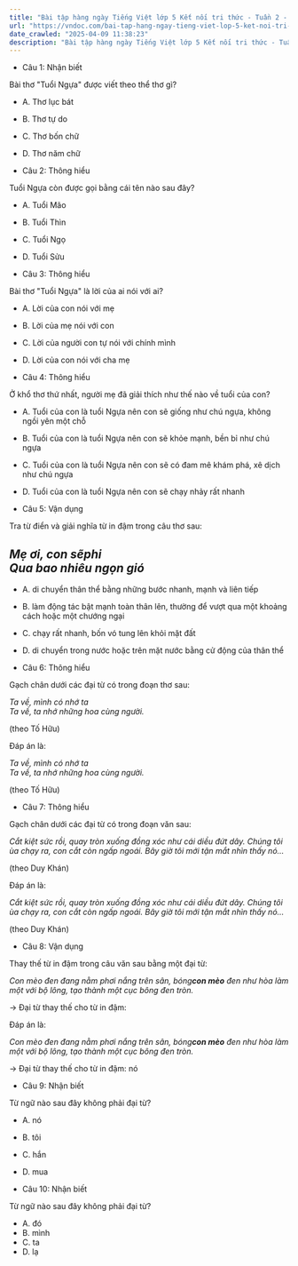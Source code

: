 ```yaml
---
title: "Bài tập hàng ngày Tiếng Việt lớp 5 Kết nối tri thức - Tuần 2 - Thứ 2 gồm các câu hỏi tổng hợp nội dung Đọc hiểu văn bản và Luyện từ và câu được học ở Tuần 2 trong chương trình Tiếng Việt lớp 5 Tập 1 Kết nối tri thức."
url: "https://vndoc.com/bai-tap-hang-ngay-tieng-viet-lop-5-ket-noi-tri-thuc-tuan-2-thu-2-326034"
date_crawled: "2025-04-09 11:38:23"
description: "Bài tập hàng ngày Tiếng Việt lớp 5 Kết nối tri thức - Tuần 2 - Thứ 2 gồm các câu hỏi tổng hợp nội dung Đọc hiểu văn bản và Luyện từ và câu được học ở Tuần 2 trong chương trình Tiếng Việt lớp 5 Tập 1 Kết nối tri thức."
---
```


* Câu 1:  Nhận biết

Bài thơ "Tuổi Ngựa" được viết theo thể thơ gì?

  * A. Thơ lục bát 
  * B. Thơ tự do 
  * C. Thơ bốn chữ 
  * D. Thơ năm chữ 



* Câu 2:  Thông hiểu

Tuổi Ngựa còn được gọi bằng cái tên nào sau đây?

  * A. Tuổi Mão 
  * B. Tuổi Thìn 
  * C. Tuổi Ngọ 
  * D. Tuổi Sửu 



* Câu 3:  Thông hiểu

Bài thơ "Tuổi Ngựa" là lời của ai nói với ai?

  * A. Lời của con nói với mẹ 
  * B. Lời của mẹ nói với con 
  * C. Lời của người con tự nói với chính mình 
  * D. Lời của con nói với cha mẹ 



* Câu 4:  Thông hiểu

Ở khổ thơ thứ nhất, người mẹ đã giải thích như thế nào về tuổi của con?

  * A. Tuổi của con là tuổi Ngựa nên con sẽ giống như chú ngựa, không ngồi yên một chỗ 
  * B. Tuổi của con là tuổi Ngựa nên con sẽ khỏe mạnh, bền bỉ như chú ngựa 
  * C. Tuổi của con là tuổi Ngựa nên con sẽ có đam mê khám phá, xê dịch như chú ngựa 
  * D. Tuổi của con là tuổi Ngựa nên con sẽ chạy nhảy rất nhanh 



* Câu 5:  Vận dụng

Tra từ điển và giải nghĩa từ in đậm trong câu thơ sau:

_Mẹ ơi, con sẽ**phi**_  
 _Qua bao nhiêu ngọn gió_  
---  
  
  * A. di chuyển thân thể bằng những bước nhanh, mạnh và liên tiếp 
  * B. làm động tác bật mạnh toàn thân lên, thường để vượt qua một khoảng cách hoặc một chướng ngại 
  * C. chạy rất nhanh, bốn vó tung lên khỏi mặt đất 
  * D. di chuyển trong nước hoặc trên mặt nước bằng cử động của thân thể 



* Câu 6:  Thông hiểu

Gạch chân dưới các đại từ có trong đoạn thơ sau:

_Ta về, mình có nhớ ta_  
 _Ta về, ta nhớ những hoa cùng người._

(theo Tố Hữu)

Đáp án là:

_Ta về, mình có nhớ ta_  
 _Ta về, ta nhớ những hoa cùng người._

(theo Tố Hữu)

* Câu 7:  Thông hiểu

Gạch chân dưới các đại từ có trong đoạn văn sau:

_Cắt kiệt sức rồi, quay tròn xuống đồng xóc như cái diều đứt dây. Chúng tôi ùa chạy ra, con cắt còn ngấp ngoái. Bây giờ tôi mới tận mắt nhìn thấy nó…_

(theo Duy Khán)

Đáp án là:

_Cắt kiệt sức rồi, quay tròn xuống đồng xóc như cái diều đứt dây. Chúng tôi ùa chạy ra, con cắt còn ngấp ngoái. Bây giờ tôi mới tận mắt nhìn thấy nó…_

(theo Duy Khán)

* Câu 8:  Vận dụng

Thay thế từ in đậm trong câu văn sau bằng một đại từ:

_Con mèo đen đang nằm phơi nắng trên sân, bóng**con mèo** đen như hòa làm một với bộ lông, tạo thành một cục bông đen tròn._

→ Đại từ thay thế cho từ in đậm: 

Đáp án là:

_Con mèo đen đang nằm phơi nắng trên sân, bóng**con mèo** đen như hòa làm một với bộ lông, tạo thành một cục bông đen tròn._

→ Đại từ thay thế cho từ in đậm: nó

* Câu 9:  Nhận biết

Từ ngữ nào sau đây không phải đại từ?

  * A. nó 
  * B. tôi 
  * C. hắn 
  * D. mua 



* Câu 10:  Nhận biết

Từ ngữ nào sau đây không phải đại từ?

  * A. đó 
  * B. mình 
  * C. ta 
  * D. lạ 



